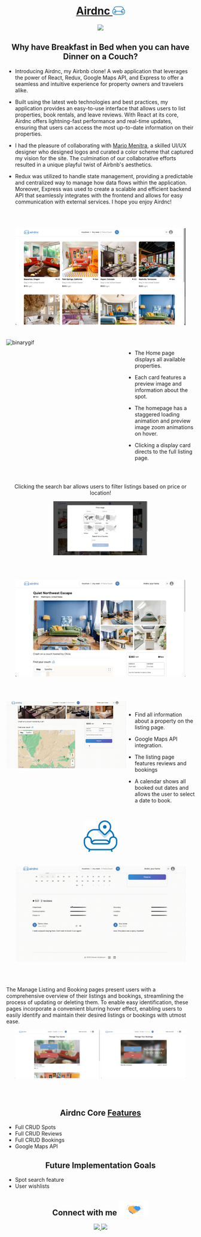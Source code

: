 <div align="center">
  <h1>
  <a href="https://airdnc.onrender.com/">Airdnc  <img src="./frontend/src/media/logo-main.svg" width="33px"/></a>
  </h1>

</div>

<p align="center"> 
  <img src="https://skillicons.dev/icons?i=react,redux,js,express,webpack,github,sqlite,sequelize,nodejs,babel,vscode,git,html,postman&perline=7">
</p>

<div align="center">

## Why have Breakfast in Bed when you can have Dinner on a Couch?

</div>

- Introducing Airdnc, my Airbnb clone! A web application that leverages the power of React, Redux, Google Maps API, and Express to offer a seamless and intuitive experience for property owners and travelers alike.

- Built using the latest web technologies and best practices, my application provides an easy-to-use interface that allows users to list properties, book rentals, and leave reviews. With React at its core, Airdnc offers lightning-fast performance and real-time updates, ensuring that users can access the most up-to-date information on their properties.

- I had the pleasure of collaborating with <a href="https://www.linkedin.com/in/mario-menitra/">Mario Menitra</a>, a skilled UI/UX designer who designed logos and curated a color scheme that captured my vision for the site. The culmination of our collaborative efforts resulted in a unique playful twist of Airbnb's aesthetics.

- Redux was utilized to handle state management, providing a predictable and centralized way to manage how data flows within the application. Moreover, Express was used to create a scalable and efficient backend API that seamlessly integrates with the frontend and allows for easy communication with external services. I hope you enjoy Airdnc!

<br></br>

<div align="center">
<img src="./frontend/src/media/homepage.png" width="90%"/>
</div>

<br>
</br>
<div style="display:flex">
  <img src="./frontend/src/media/homepage-load.gif" align="right" alt="binarygif" height="180" width="320" style="object-fit: cover"/>

- The Home page displays all available properties.

- Each card features a preview image and information about the spot.

- The homepage has a staggered loading animation and preview image zoom animations on hover.

- Clicking a display card directs to the full listing page.

</div>

<br>

<div align="center">

Clicking the search bar allows users to filter listings based on price or location!

</div>

<div align="center">
<img src="./frontend/src/media/filter.png" width="50%"/>
</div>

<br></br>

<div align="center">
<img src="./frontend/src/media/listing-page.png" width="90%"/>
</div>

<br></br>

<div style="display:flex">
  <img src="./frontend/src/media/booking-button.gif" align="right" alt="binarygif" height="180" width="320" style="object-fit: cover"/>

- Find all information about a property on the listing page.

- Google Maps API integration.

- The listing page features reviews and bookings

- A calendar shows all booked out dates and allows the user to select a date to book.

</div>

<br>

<div align="center">
<img src="./frontend/src/media/logo-location.svg" width="90px"/>
</div>
<br></br>

<div align="center">
<img src="./frontend/src/media/edit-review.gif" width="90%"/>
</div>

<br></br>

<p align="center">

The Manage Listing and Booking pages present users with a comprehensive overview of their listings and bookings, streamlining the process of updating or deleting them. To enable easy identification, these pages incorporate a convenient blurring hover effect, enabling users to easily identify and maintain their desired listings or bookings with utmost ease.

</p>

<div align="center">
<img src="./frontend/src/media/manage-listings.png" width="45%"/>
<img src="./frontend/src/media/manage-bookings.png" width="45%"/>
</div>

<br></br>

<h2 align="center">Airdnc Core <a href="https://github.com/StevenBradleyA/airdnc/wiki/Feature-List">Features</a></h2>

- Full CRUD Spots
- Full CRUD Reviews
- Full CRUD Bookings
- Google Maps API

<h2 align="center">Future Implementation Goals</h2>

- Spot search feature
- User wishlists

<h2 align="center">Connect with me <img alt="socials" src="./frontend/src/media/Handshake.gif" height="40" width="80"/></h2>

<p align="center">
<a align="center" href="https://www.linkedin.com/in/steven-anderson-54416a275/">
  <img src="https://skillicons.dev/icons?i=linkedin&perline=1" height="40"/>
  </a>
<a align="center" href="https://github.com/StevenBradleyA">
  <img src="https://skillicons.dev/icons?i=github&perline=1" height="40"/>
  </a>
</p>
